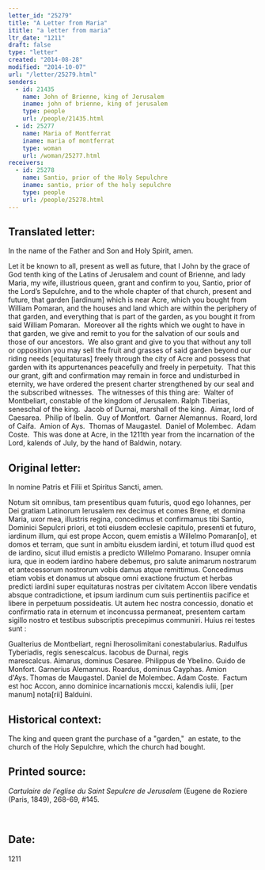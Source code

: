 ```yaml
---
letter_id: "25279"
title: "A Letter from Maria"
ititle: "a letter from maria"
ltr_date: "1211"
draft: false
type: "letter"
created: "2014-08-28"
modified: "2014-10-07"
url: "/letter/25279.html"
senders:
  - id: 21435
    name: John of Brienne, king of Jerusalem
    iname: john of brienne, king of jerusalem
    type: people
    url: /people/21435.html
  - id: 25277
    name: Maria of Montferrat
    iname: maria of montferrat
    type: woman
    url: /woman/25277.html
receivers:
  - id: 25278
    name: Santio, prior of the Holy Sepulchre
    iname: santio, prior of the holy sepulchre
    type: people
    url: /people/25278.html
---
```

<h2> Translated letter:</h2><p class="Bodytext31">In the name of the Father and Son and Holy Spirit, amen.</p><p class="Bodytext31">Let it be known to all, present as well as future, that I John by the grace of God tenth king of the Latins of Jerusalem and count of Brienne, and lady Maria, my wife, illustrious queen, grant and confirm to you, Santio, prior of the Lord’s Sepulchre, and to the whole chapter of that church, present and future, that garden [iardinum] which is near Acre, which you bought from William Pomaran, and the houses and land which are within the periphery of that garden, and everything that is part of the garden, as you bought it from said William Pomaran.&nbsp; Moreover all the rights which we ought to have in that garden, we give and remit to you for the salvation of our souls and those of our ancestors.&nbsp; We also grant and give to you that without any toll or opposition you may sell the fruit and grasses of said garden beyond our riding needs [equitaturas] freely through the city of Acre and possess that garden with its appurtenances peacefully and freely in perpetuity.&nbsp; That this our grant, gift and confirmation may remain in force and undisturbed in eternity, we have ordered the present charter strengthened by our seal and the subscribed witnesses.&nbsp; The witnesses of this thing are:&nbsp; Walter of Montbeliart, constable of the kingdom of Jerusalem. Ralph Tiberias, seneschal of the king.&nbsp; Jacob of Durnai, marshall of the king.&nbsp; Aimar, lord of Caesarea.&nbsp; Philip of Ibelin.&nbsp; Guy of Montfort.&nbsp; Garner Alemannus.&nbsp; Roard, lord of Caifa.&nbsp; Amion of Ays.&nbsp; Thomas of Maugastel.&nbsp; Daniel of Molembec.&nbsp; Adam Coste.&nbsp; This was done at Acre, in the 1211th year from the incarnation of the Lord, kalends of July, by the hand of Baldwin, notary.</p><h2 class="mt-4"> Original letter:</h2><p class="Bodytext31">In nomine Patris et Filii et Spiritus Sancti, amen.</p><p>Notum sit omnibus, tam presentibus quam futuris, quod ego Iohannes, per Dei gratiam Latinorum Ierusalem rex decimus et comes Brene, et domina Maria, uxor mea, illustris regina, concedimus et confirmamus tibi Santio, Dominici Sepulcri priori, et toti eiusdem ecclesie capitulo, presenti et futuro, iardinum illum, qui est prope Accon, quem emistis a Willelmo Pomaran[o], et domos et terram, que sunt in ambitu eius­dem iardini, et totum illud quod est de iardino, sicut illud emistis a predicto Willelmo Pomarano. Insuper omnia iura, que in eodem iar­dino habere debemus, pro salute animarum nostrarum et antecessorum nostrorum vobis damus atque remittimus. Concedimus etiam vobis et donamus ut absque omni exactione fructum et herbas predicti iardini super equitaturas nostras per civitatem Accon libere vendatis absque contradictione, et ipsum iardinum cum suis pertinentiis pacifice et libere in perpetuum possideatis. Ut autem hec nostra concessio, donatio et confirmatio rata in eternum et inconcussa permaneat, presentem cartam sigillo nostro et testibus subscriptis precepimus communiri. Huius rei testes sunt :</p><p class="Bodytext21">Gualterius de Montbeliart, regni Iherosolimitani conestabularius.&nbsp;Radulfus Tyberiadis, regis senescalcus.&nbsp;Iacobus de Durnai, regis marescalcus.&nbsp;Aimarus, dominus Cesaree.&nbsp;Philippus de Ybelino.&nbsp;Guido de Monfort.&nbsp;Garnerius Alemannus.&nbsp;Roardus, dominus Cayphas.&nbsp;Amion d'Ays.&nbsp;Thomas de Maugastel.&nbsp;Daniel de Molembec.&nbsp;Adam Coste. &nbsp;Factum est hoc Accon, anno dominice incarnationis mccxi, kalendis iulii, [per manum] nota[rii] Balduini.</p><h2 class="mt-4"> Historical context:</h2><p>The king and queen grant the purchase of a "garden," &nbsp;an estate, to the church of the Holy Sepulchre, which the church had bought.</p><h2 class="mt-4"> Printed source:</h2><p><i>Cartulaire de l’eglise du Saint Sepulcre de Jerusalem</i> (Eugene de Roziere (Paris, 1849), 268-69, #145.</p><p>&nbsp;</p><h2 class="mt-4"> Date:</h2>1211